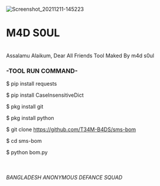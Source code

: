 ![Screenshot_20211211-145223](https://user-images.githubusercontent.com/86039989/145670758-f555e3a6-a2bb-4558-833e-f168b5fb46b9.png)
<h1>M4D S0UL</h1>
<br>
Assalamu Alaikum,
Dear All Friends Tool Maked By m4d s0ul

<h3>-TOOL RUN COMMAND-</h3>


$ pip install requests

$ pip install CaseInsensitiveDict

$ pkg install git

$ pkg install python

$ git clone https://github.com/T34M-B4DS/sms-bom

$ cd sms-bom

$ python bom.py

<br>
<h6>BANGLADESH ANONYMOUS DEFANCE SQUAD</h6>

